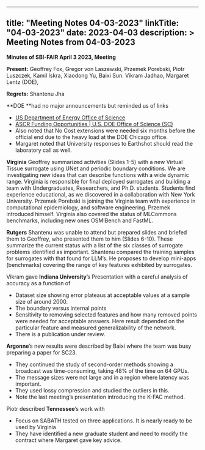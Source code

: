
---
title: "Meeting Notes 04-03-2023"
linkTitle: "04-03-2023"
date: 2023-04-03
description: >
  Meeting Notes from 04-03-2023
---


**Minutes of SBI-FAIR April 3 2023, Meeting**

**Present:** Geoffrey Fox, Gregor von Laszewski,  Przemek Porebski, Piotr Luszczek, Kamil Iskra, Xiaodong Yu, Baixi Sun. Vikram Jadhao, Margaret Lentz (DOE),  

**Regrets:** Shantenu Jha

**DOE **had no major announcements but reminded us of links



* [US Department of Energy Office of Science](https://public.govdelivery.com/accounts/USDOEOS/subscriber/new)  
* [ASCR Funding Opportunities | U.S. DOE Office of Science (SC)](https://science.osti.gov/ascr/Funding-Opportunities)  
* Also noted that No Cost extensions were needed six months before the official end due to the heavy load at the DOE Chicago office.
* Margaret noted that University responses to Earthshot should read the laboratory call as well.

**Virginia** Geoffrey summarized activities  (Slides 1-5) with a new Virtual Tissue surrogate using UNet and periodic boundary conditions. We are investigating new ideas that can describe functions with a wide dynamic range. Virginia is responsible for final deployed surrogates and building a team with Undergraduates, Researchers, and Ph.D. students. Students find experience educational, as we discovered in a collaboration with New York University. Przemek Porebski is joining the Virginia team with experience in computational epidemiology, and software engineering. Przemek introduced himself. Virginia also covered the status of MLCommons benchmarks, including new ones OSMIBench and FastML.

**Rutgers** Shantenu was unable to attend but prepared slides and briefed them to Geoffrey, who presented them to him  (Slides 6-10). These summarize the current status with a list of the six classes of surrogate problems identified as important. Shantenu compared the training samples for surrogates with that found for LLM’s. He proposes to develop mini-apps (benchmarks) covering the range of key features exhibited by surrogates.

Vikram gave **Indiana University**’s Presentation  with a careful analysis of accuracy as a function of



* Dataset size showing error plateaus at acceptable values at a sample size of around 2000.
* The boundary versus internal points
* Sensitivity to removing selected features and how many removed points were needed for acceptable answers. Here result depended on the particular feature and measured generalizability of the network.
* There is a publication under review.

**Argonne**’s new results were described by Baixi  where the team was busy preparing a paper for SC23.



* They continued the study of second-order methods showing a broadcast was time-consuming, taking 48% of the time on 64 GPUs.
* The message sizes were not large and in a region where latency was important.
* They used lossy compression and studied the outliers in this.
* Note the last meeting’s presentation  introducing the K-FAC method.

Piotr described **Tennessee**’s work  with



* Focus on SABATH tested on three applications. It is nearly ready to be used by Virginia
* They have identified a new graduate student and need to modify the contract where Margaret gave key advice.